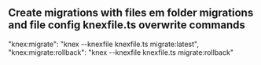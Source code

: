 ## Create migrations with files em folder migrations and file config knexfile.ts overwrite commands
"knex:migrate": "knex --knexfile knexfile.ts migrate:latest",
"knex:migrate:rollback": "knex --knexfile knexfile.ts migrate:rollback"
